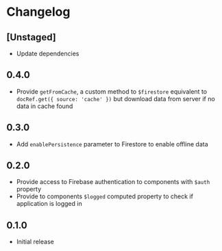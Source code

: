# Changelog

## [Unstaged]

* Update dependencies

## 0.4.0

* Provide `getFromCache`, a custom method to `$firestore` equivalent to `docRef.get({ source: 'cache' })` but download data from server if no data in cache found

## 0.3.0

* Add `enablePersistence` parameter to Firestore to enable offline data

## 0.2.0

* Provide access to Firebase authentication to components with `$auth` property
* Provide to components `$logged` computed property to check if application is logged in

## 0.1.0

* Initial release